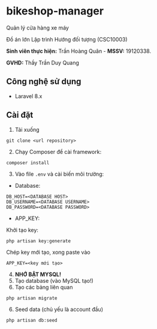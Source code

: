 # bikeshop-manager
Quản lý cửa hàng xe máy

Đồ án lớn Lập trình Hướng đối tượng (CSC10003)

**Sinh viên thực hiện:** Trần Hoàng Quân - **MSSV:** 19120338.

**GVHD:** Thầy Trần Duy Quang

## Công nghệ sử dụng
- Laravel 8.x

## Cài đặt
1. Tải xuống
```
git clone <url repository>
```
2. Chạy Composer để cài framework:
```
composer install
```
3. Vào file `.env` và cài biến môi trường:
- Database:
```
DB_HOST=<DATABASE HOST>
DB_USERNAME=<DATABASE USERNAME>
DB_PASSWORD=<DATABASE PASSWORD>
```
- APP_KEY:

Khởi tạo key:
```
php artisan key:generate
```

Chép key mới tạo, xong paste vào
```
APP_KEY=<key mới tạo>
```

4. **NHỚ BẬT MYSQL!**
5. Tạo database (vào MySQL tạo!)
6. Tạo các bảng liên quan
```
php artisan migrate
```
6. Seed data (chủ yếu là account đầu)
```
php artisan db:seed
```